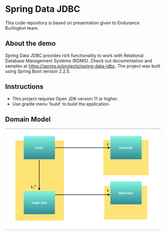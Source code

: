 # Spring Data JDBC
This code repository is based on presentation given to Endurance Burlington team.

## About the demo
Spring Data JDBC provides rich functionality to work with Relational Database Management Systems (RDMS).  Check out documentation and samples at https://spring.io/projects/spring-data-jdbc.  The project was built using Spring Boot version 2.2.5.

## Instructions
* This project requires Open JDK version 11 or higher.
* Use gradle menu 'build' to build the application.

## Domain Model
![](img/domainModel.png)
